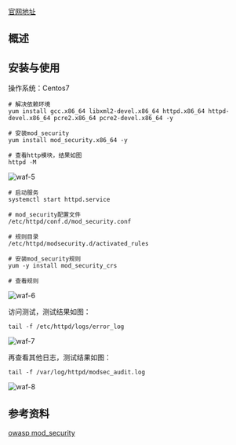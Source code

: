 [官网地址](http://www.modsecurity.org/)

## 概述

## 安装与使用
操作系统：Centos7

```
# 解决依赖环境
yum install gcc.x86_64 libxml2-devel.x86_64 httpd.x86_64 httpd-devel.x86_64 pcre2.x86_64 pcre2-devel.x86_64 -y

# 安装mod_security
yum install mod_security.x86_64 -y

# 查看http模块，结果如图
httpd -M
```

![waf-5](https://github.com/bloodzer0/Enterprise_Security_Build--Open_Source/blob/master/Application%20Security/Web%20Application%20Firewall/img/waf-5.png)

```
# 启动服务
systemctl start httpd.service

# mod_security配置文件
/etc/httpd/conf.d/mod_security.conf

# 规则目录
/etc/httpd/modsecurity.d/activated_rules

# 安装mod_security规则
yum -y install mod_security_crs

# 查看规则
```

![waf-6](https://github.com/bloodzer0/Enterprise_Security_Build--Open_Source/blob/master/Application%20Security/Web%20Application%20Firewall/img/waf-6.png)

访问测试，测试结果如图：

```
tail -f /etc/httpd/logs/error_log 
```

![waf-7](https://github.com/bloodzer0/Enterprise_Security_Build--Open_Source/blob/master/Application%20Security/Web%20Application%20Firewall/img/waf-7.png)


再查看其他日志，测试结果如图：

```
tail -f /var/log/httpd/modsec_audit.log
```

![waf-8](https://github.com/bloodzer0/Enterprise_Security_Build--Open_Source/blob/master/Application%20Security/Web%20Application%20Firewall/img/waf-8.png)

## 参考资料
[owasp mod_security](https://github.com/SpiderLabs/owasp-modsecurity-crs)
